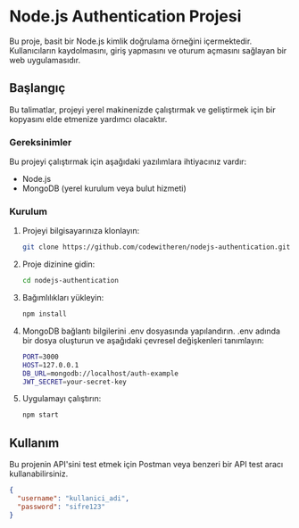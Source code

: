 # Node.js Authentication Projesi

Bu proje, basit bir Node.js kimlik doğrulama örneğini içermektedir. Kullanıcıların kaydolmasını, giriş yapmasını ve oturum açmasını sağlayan bir web uygulamasıdır.

## Başlangıç

Bu talimatlar, projeyi yerel makinenizde çalıştırmak ve geliştirmek için bir kopyasını elde etmenize yardımcı olacaktır.

### Gereksinimler

Bu projeyi çalıştırmak için aşağıdaki yazılımlara ihtiyacınız vardır:

- Node.js
- MongoDB (yerel kurulum veya bulut hizmeti)

### Kurulum

1. Projeyi bilgisayarınıza klonlayın:
   ```bash
   git clone https://github.com/codewitheren/nodejs-authentication.git
   
2. Proje dizinine gidin:
   ```bash
   cd nodejs-authentication
   
3. Bağımlılıkları yükleyin:
   ```bash
   npm install

5. MongoDB bağlantı bilgilerini .env dosyasında yapılandırın. .env adında bir dosya oluşturun ve aşağıdaki çevresel değişkenleri tanımlayın:
   ```bash
   PORT=3000
   HOST=127.0.0.1
   DB_URL=mongodb://localhost/auth-example
   JWT_SECRET=your-secret-key
   
4. Uygulamayı çalıştırın:
   ```bash
   npm start
   
## Kullanım

Bu projenin API'sini test etmek için Postman veya benzeri bir API test aracı kullanabilirsiniz.

```json
{
  "username": "kullanici_adi",
  "password": "sifre123"
}
